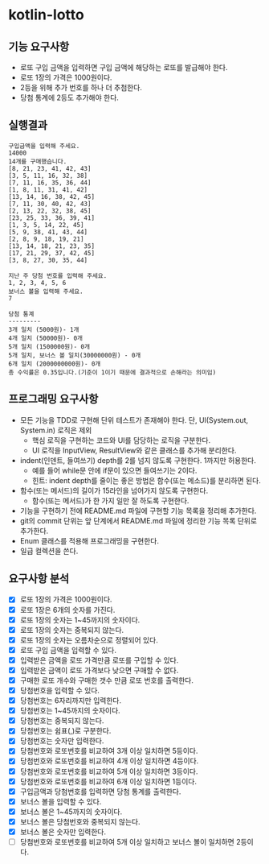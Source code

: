 # kotlin-lotto

## 기능 요구사항
- 로또 구입 금액을 입력하면 구입 금액에 해당하는 로또를 발급해야 한다.
- 로또 1장의 가격은 1000원이다.
- 2등을 위해 추가 번호를 하나 더 추첨한다.
- 당첨 통계에 2등도 추가해야 한다.

## 실행결과
```
구입금액을 입력해 주세요.
14000
14개를 구매했습니다.
[8, 21, 23, 41, 42, 43]
[3, 5, 11, 16, 32, 38]
[7, 11, 16, 35, 36, 44]
[1, 8, 11, 31, 41, 42]
[13, 14, 16, 38, 42, 45]
[7, 11, 30, 40, 42, 43]
[2, 13, 22, 32, 38, 45]
[23, 25, 33, 36, 39, 41]
[1, 3, 5, 14, 22, 45]
[5, 9, 38, 41, 43, 44]
[2, 8, 9, 18, 19, 21]
[13, 14, 18, 21, 23, 35]
[17, 21, 29, 37, 42, 45]
[3, 8, 27, 30, 35, 44]

지난 주 당첨 번호를 입력해 주세요.
1, 2, 3, 4, 5, 6
보너스 볼을 입력해 주세요.
7

당첨 통계
---------
3개 일치 (5000원)- 1개
4개 일치 (50000원)- 0개
5개 일치 (1500000원)- 0개
5개 일치, 보너스 볼 일치(30000000원) - 0개
6개 일치 (2000000000원)- 0개
총 수익률은 0.35입니다.(기준이 1이기 때문에 결과적으로 손해라는 의미임)
```
## 프로그래밍 요구사항
- 모든 기능을 TDD로 구현해 단위 테스트가 존재해야 한다. 단, UI(System.out, System.in) 로직은 제외
  - 핵심 로직을 구현하는 코드와 UI를 담당하는 로직을 구분한다.
  - UI 로직을 InputView, ResultView와 같은 클래스를 추가해 분리한다.
- indent(인덴트, 들여쓰기) depth를 2를 넘지 않도록 구현한다. 1까지만 허용한다.
  - 예를 들어 while문 안에 if문이 있으면 들여쓰기는 2이다.
  - 힌트: indent depth를 줄이는 좋은 방법은 함수(또는 메소드)를 분리하면 된다.
- 함수(또는 메서드)의 길이가 15라인을 넘어가지 않도록 구현한다.
  - 함수(또는 메서드)가 한 가지 일만 잘 하도록 구현한다.
- 기능을 구현하기 전에 README.md 파일에 구현할 기능 목록을 정리해 추가한다.
- git의 commit 단위는 앞 단계에서 README.md 파일에 정리한 기능 목록 단위로 추가한다.
- Enum 클래스를 적용해 프로그래밍을 구현한다.
- 일급 컬렉션을 쓴다.

## 요구사항 분석
- [x] 로또 1장의 가격은 1000원이다.
- [x] 로또 1장은 6개의 숫자를 가진다.
- [x] 로또 1장의 숫자는 1~45까지의 숫자이다.
- [x] 로또 1장의 숫자는 중복되지 않는다.
- [x] 로또 1장의 숫자는 오름차순으로 정렬되어 있다.
- [x] 로또 구입 금액을 입력할 수 있다.
- [x] 입력받은 금액을 로또 가격만큼 로또를 구입할 수 있다.
- [x] 입력받은 금액이 로또 가격보다 낮으면 구매할 수 없다.
- [x] 구매한 로또 개수와 구매한 갯수 만큼 로또 번호를 출력한다.
- [x] 당첨번호을 입력할 수 있다.
- [x] 당첨번호는 6자리까지만 입력한다.
- [x] 당첨번호는 1~45까지의 숫자이다.
- [x] 당첨번호는 중복되지 않는다.
- [x] 당첨번호는 쉼표(,)로 구분한다.
- [x] 당첨번호는 숫자만 입력한다.
- [x] 당첨번호와 로또번호를 비교하여 3개 이상 일치하면 5등이다.
- [x] 당첨번호와 로또번호를 비교하여 4개 이상 일치하면 4등이다.
- [x] 당첨번호와 로또번호를 비교하여 5개 이상 일치하면 3등이다.
- [x] 당첨번호와 로또번호를 비교하여 6개 이상 일치하면 1등이다.
- [x] 구입금액과 당첨번호를 입력하면 당첨 통계를 출력한다.
- [x] 보너스 볼을 입력할 수 있다.
- [x] 보너스 볼은 1~45까지의 숫자이다.
- [x] 보너스 볼은 당첨번호와 중복되지 않는다.
- [x] 보너스 볼은 숫자만 입력한다.
- [ ] 당첨번호와 로또번호를 비교하여 5개 이상 일치하고 보너스 볼이 일치하면 2등이다.